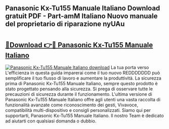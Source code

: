 ## Panasonic Kx-Tu155 Manuale Italiano Download gratuit PDF - Part-amM Italiano Nuovo manuale del proprietario di riparazione nyUAu

# <h2><a href="http://dfel32.blite.top/?on=Panasonic+Kx-Tu155+Manuale+Italiano">🔗Download 👉🔴 Panasonic Kx-Tu155 Manuale Italiano</a></h2>

[![Panasonic Kx-Tu155 Manuale Italiano download](https://i.imgur.com/lujVjoI.png)](http://dfel32.blite.top/?on=Panasonic+Kx-Tu155+Manuale+Italiano)
La tua porta verso L'efficienza in questa guida imparerai come il tuo nuovo REDDDDDDD può semplificare il tuo flusso di lavoro e aumentare la produttività. La sicurezza prima di Panasonic Kx-Tu155 Manuale Italiano, sempre questo prodotto è stato progettato pensando alla sicurezza. Si prega di osservare tutte le precauzioni di sicurezza durante il funzionamento. L'ultima versione di Panasonic Kx-Tu155 Manuale Italiano offre agli utenti una vasta raccolta di funzionalità avanzate come riconoscimento dei gesti, Vivavoce, compatibilità multi-dispositivo e consigli personalizzati. Siamo qui per supportarti, Panasonic Kx-Tu155 Manuale Italiano. Il nostro Team è dedicato ad aiutarti con qualsiasi domanda o dubbio.
